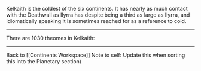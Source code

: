 Kelkaith is the coldest of the six continents.  It has nearly as much contact with the Deathwall as Ilyrra has despite being a third as large as Ilyrra, and idiomatically speaking it is sometimes reached for as a reference to cold.  

---
There are 1030 theomes in Kelkaith:

---
Back to [[Continents Workspace]] Note to self: Update this when sorting this into the Planetary section)